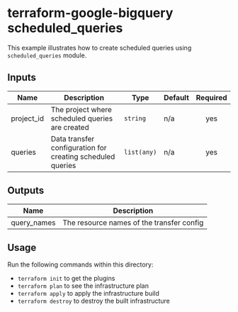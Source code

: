 # terraform-google-bigquery scheduled_queries

This example illustrates how to create scheduled queries using `scheduled_queries` module.

## Inputs

| Name | Description | Type | Default | Required |
|------|-------------|------|---------|:--------:|
| project\_id | The project where scheduled queries are created | `string` | n/a | yes |
| queries | Data transfer configuration for creating scheduled queries | `list(any)` | n/a | yes |

## Outputs

| Name | Description |
|------|-------------|
| query\_names | The resource names of the transfer config |

## Usage

Run the following commands within this directory:
- `terraform init` to get the plugins
- `terraform plan` to see the infrastructure plan
- `terraform apply` to apply the infrastructure build
- `terraform destroy` to destroy the built infrastructure

